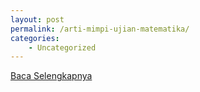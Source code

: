 ```yaml
---
layout: post
permalink: /arti-mimpi-ujian-matematika/
categories:
    - Uncategorized
---
```


[Baca Selengkapnya](/02)